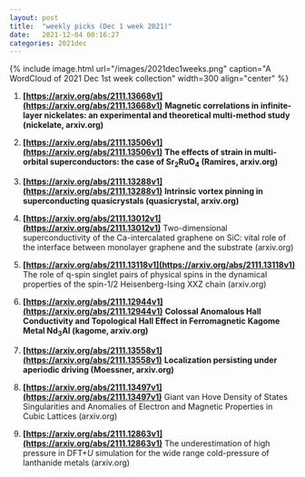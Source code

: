 ```yaml
---
layout: post
title:  "weekly picks (Dec 1 week 2021)"
date:   2021-12-04 00:16:27
categories: 2021dec
---
```


{% include image.html url="/images/2021dec1weeks.png" caption="A WordCloud of 2021 Dec 1st week collection" width=300 align="center" %}


1. **[https://arxiv.org/abs/2111.13668v1](https://arxiv.org/abs/2111.13668v1)** **Magnetic correlations in infinite-layer nickelates: an experimental and theoretical multi-method study (nickelate, arxiv.org)**



1. **[https://arxiv.org/abs/2111.13506v1](https://arxiv.org/abs/2111.13506v1)** **The effects of strain in multi-orbital superconductors: the case of Sr$_2$RuO$_4$ (Ramires, arxiv.org)**

1. **[https://arxiv.org/abs/2111.13288v1](https://arxiv.org/abs/2111.13288v1)** **Intrinsic vortex pinning in superconducting quasicrystals (quasicrystal, arxiv.org)**

1. **[https://arxiv.org/abs/2111.13012v1](https://arxiv.org/abs/2111.13012v1)** Two-dimensional superconductivity of the Ca-intercalated graphene on SiC: vital role of the interface between monolayer graphene and the substrate (arxiv.org)

1. **[https://arxiv.org/abs/2111.13118v1](https://arxiv.org/abs/2111.13118v1)** The role of q-spin singlet pairs of physical spins in the dynamical properties of the spin-1/2 Heisenberg-Ising XXZ chain (arxiv.org)

1. **[https://arxiv.org/abs/2111.12944v1](https://arxiv.org/abs/2111.12944v1)** **Colossal Anomalous Hall Conductivity and Topological Hall Effect in Ferromagnetic Kagome Metal Nd$_3$Al (kagome, arxiv.org)**

1. **[https://arxiv.org/abs/2111.13558v1](https://arxiv.org/abs/2111.13558v1)** **Localization persisting under aperiodic driving (Moessner, arxiv.org)**

1. **[https://arxiv.org/abs/2111.13497v1](https://arxiv.org/abs/2111.13497v1)** Giant van Hove Density of States Singularities and Anomalies of Electron and Magnetic Properties in Cubic Lattices (arxiv.org)

1. **[https://arxiv.org/abs/2111.12863v1](https://arxiv.org/abs/2111.12863v1)** The underestimation of high pressure in DFT+$U$ simulation for the wide range cold-pressure of lanthanide metals (arxiv.org)
